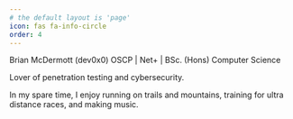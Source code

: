 ```yaml
---
# the default layout is 'page'
icon: fas fa-info-circle
order: 4
---
```



Brian McDermott (dev0x0)
OSCP | Net+ | BSc. (Hons) Computer Science

Lover of penetration testing and cybersecurity.

In my spare time, I enjoy running on trails and mountains, training for ultra distance races,
and making music.
